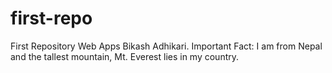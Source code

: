 # first-repo
First Repository Web Apps
Bikash Adhikari.  Important Fact: I am from Nepal and the tallest mountain, Mt. Everest lies in my country.
